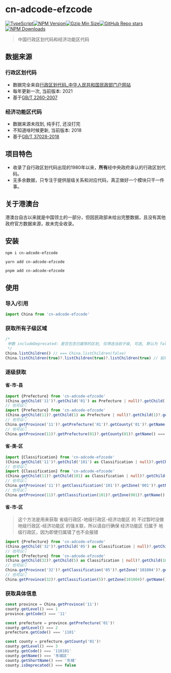 # cn-adcode-efzcode

[![TypeScript](https://img.shields.io/badge/-TypeScript-3178C6?style=flat-square&logo=TypeScript&logoColor=white)](#)[![NPM Version](https://img.shields.io/npm/v/cn-adcode-efzcode?label=NPM%20Version&logo=npm&style=flat-square&labelColor=CB3837&logoColor=white&color=6f94cd "NPM Version")](https://www.npmjs.com/package/cn-adcode-efzcode?activeTab=versions)[![Gzip Min Size](https://img.shields.io/bundlephobia/minzip/cn-adcode-efzcode?label=Gzip%20Min%20Size&logo=Google-Chrome&style=flat-square&labelColor=4285F4&logoColor=white&color=6f94cd "Gzip Min Size")](https://bundlephobia.com/package/cn-adcode-efzcode)[![GitHub Repo stars](https://img.shields.io/github/stars/WankkoRee/cn-adcode-efzcode?label=Github%20Stars&logo=Github&style=flat-square&labelColor=181717&logoColor=white&color=6f94cd "GitHub Repo stars")](https://github.com/WankkoRee/cn-adcode-efzcode)[![NPM Downloads](https://img.shields.io/npm/dt/cn-adcode-efzcode?label=NPM%20Downloads&logo=npm&style=flat-square&labelColor=CB3837&logoColor=white&color=6f94cd "NPM Downloads")](https://www.npmjs.com/package/cn-adcode-efzcode)

> 中国行政区划代码和经济功能区代码

## 数据来源

### 行政区划代码

- 数据完全来自[行政区划代码_中华人民共和国民政部门户网站](https://www.mca.gov.cn/n156/n186/index.html)
- 每年更新一次, 当前版本: 2021
- 基于[GB/T 2260-2007](https://openstd.samr.gov.cn/bzgk/gb/newGbInfo?hcno=C9C488FD717AFDCD52157F41C3302C6D)

### 经济功能区代码

- 数据来源未找到, 纯手打, 还没打完
- 不知道啥时候更新, 当前版本: 2018
- 基于[GB/T 37028-2018](https://openstd.samr.gov.cn/bzgk/gb/newGbInfo?hcno=241A4BB1E525D9491A72E5BF3DF15D5A)

## 项目特色

- 收录了自行政区划代码出现的1980年以来，**所有**经中央政府承认的行政区划代码。
- 无多余数据，只专注于提供层级关系和对应代码，真正做好一个模块只干一件事。

## 关于港澳台

港澳台自古以来就是中国领土的一部分，但因民政部未给出完整数据，且没有其他政府官方数据来源，故未完全收录。


## 安装

```shell
npm i cn-adcode-efzcode
````

```shell
yarn add cn-adcode-efzcode
```

```shell
pnpm add cn-adcode-efzcode
```

## 使用

### 导入/引用

```typescript
import China from 'cn-adcode-efzcode'
```

### 获取所有子级区域

```typescript
/*
 参数 includeDeprecated: 是否包含已废除的区划, 仅筛选当前子级, 可选, 默认为 false, 因为通常不需要列出已废除的区划
 */
China.listChildren() // === China.listChildren(false)
China.listChildren(true)?.listChildren(true)?.listChildren(true) // 如果需要三级结果都包含已废除的区划, 则应当每级都传入includeDeprecated = true
```

### 逐级获取

#### 省-市-县

```typescript
import {Prefecture} from 'cn-adcode-efzcode'
(China.getChild('11')?.getChild('01') as Prefecture | null)?.getChild('01')?.getName() === '东城区'
// 也可以👇
import {Prefecture} from 'cn-adcode-efzcode'
(China.getChild(11)?.getChild(1) as Prefecture | null)?.getChild(1)?.getName() === '东城区'
// 也可以👇
China.getProvince('11')?.getPrefecture('01')?.getCounty('01')?.getName() === '东城区'
// 也可以👇
China.getProvince(11)?.getPrefecture(01)?.getCounty(01)?.getName() === '东城区'
```

#### 省-类-区

```typescript
import {Classification} from 'cn-adcode-efzcode'
(China.getChild('11')?.getChild('101') as Classification | null)?.getChild('001')?.getName() === '北京经济技术开发区'
// 也可以👇
import {Classification} from 'cn-adcode-efzcode'
(China.getChild(11)?.getChild(101) as Classification | null)?.getChild(001)?.getName() === '北京经济技术开发区'
// 也可以👇
China.getProvince('11')?.getClassification('101')?.getZone('001')?.getName() === '北京经济技术开发区'
// 也可以👇
China.getProvince(11)?.getClassification(101)?.getZone(001)?.getName() === '北京经济技术开发区'
```

#### 省-市-区

> 这个方法是用来获取 省级行政区-地级行政区-经济功能区 的
> 不过暂时没做 地级行政区-经济功能区 的强关联，所以请自行确保 经济功能区 归属于 地级行政区，因为即使归属错了也不会报错

```typescript
import {Prefecture} from 'cn-adcode-efzcode'
(China.getChild('32')?.getChild('05') as Classification | null)?.getChild('101004')?.getName() === '苏州工业园区'
// 也可以👇
import {Prefecture} from 'cn-adcode-efzcode'
(China.getChild(32)?.getChild(5) as Classification | null)?.getChild(101004)?.getName() === '苏州工业园区'
// 也可以👇
China.getProvince('32')?.getClassification('05')?.getZone('101004')?.getName() === '苏州工业园区'
// 也可以👇
China.getProvince(32)?.getClassification(5)?.getZone(101004)?.getName() === '苏州工业园区'
```

### 获取具体信息

```typescript
const province = China.getProvince('11')!
county.getLevel() === 1
province.getCode() === '11'

const prefecture = province.getPrefecture('01')!
county.getLevel() === 2
prefecture.getCode() === '1101'

const county = prefecture.getCounty('01')!
county.getLevel() === 3
county.getCode() === '110101'
county.getName() === '东城区'
county.getShortName() === '东城'
county.isDeprecated() === false
```
